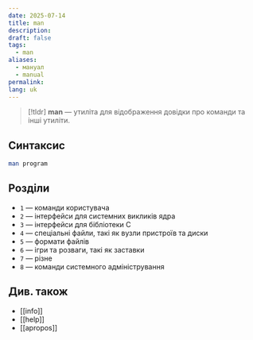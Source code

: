 ```yaml
---
date: 2025-07-14
title: man
description: 
draft: false
tags:
  - man
aliases:
  - мануал
  - manual
permalink: 
lang: uk
---
```


> [!tldr]
> **man** — утиліта для відображення довідки про команди та інші утиліти.

## Синтаксис

```bash
man program
```

## Розділи

- `1` — команди користувача
- `2` — інтерфейси для системних викликів ядра
- `3` — інтерфейси для бібліотеки C
- `4` — спеціальні файли, такі як вузли пристроїв та диски
- `5` — формати файлів
- `6` — ігри та розваги, такі як заставки
- `7` — різне
- `8` — команди системного адміністрування

## Див. також

- [[info]]
- [[help]]
- [[apropos]]